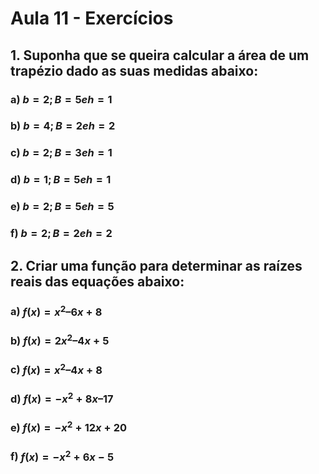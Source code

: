 # Aula 11 - Exercícios

## 1. Suponha que se queira calcular a área de um trapézio dado as suas medidas abaixo:

### a) $b = 2; B = 5 e h = 1$
### b) $b = 4; B = 2 e h = 2$
### c) $b = 2; B = 3 e h = 1$
### d) $b = 1; B = 5 e h = 1$
### e) $b = 2; B = 5 e h = 5$
### f) $b = 2; B = 2 e h = 2$


## 2. Criar uma função para determinar as raízes reais das equações abaixo:

### a) $f(x) = x^2 – 6x + 8$
### b) $f(x) = 2x^2 – 4x + 5$
### c) $f(x) = x^2 – 4x + 8$
### d) $f(x) = - x^2 + 8x – 17$
### e) $f(x) = -x^2 + 12x + 20$
### f) $f(x) = -x^2 + 6x - 5$